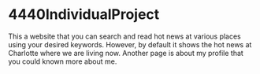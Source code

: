 # 4440IndividualProject
This a website that you can search and read hot news at various places using your desired keywords.
However, by default it shows the hot news at Charlotte where we are living now.
Another page is about my profile that you could known more about me.
